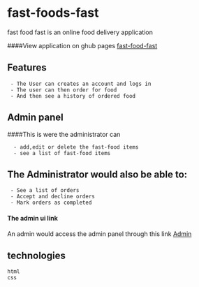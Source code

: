 # fast-foods-fast
fast food fast is an online food delivery application

####View application on ghub pages
[fast-food-fast](https://brandonemma.github.io/fast-foods-fast/index.html) 
## Features
```
 - The User can creates an account and logs in
 - The user can then order for food
 - And then see a history of ordered food
 ```
 
## Admin panel
####This is were the administrator can 
```
  - add,edit or delete the fast-food items
  - see a list of fast-food items
  ```
## The Administrator would also be able to: 
```
 - See a list of orders 
 - Accept and decline orders 
 - Mark orders as completed
 ```
 #### The admin ui link
 An admin would access the admin panel through this link
[Admin](https://brandonemma.github.io/fast-foods-fast/admin/ "Adminpanel")

## technologies
```
html
css

```

